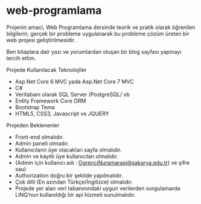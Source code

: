 # web-programlama
Projenin amaci, Web Programlama dersinde teorik ve pratik olarak öğrenilen bilgilerin, gerçek bir 
probleme uygulanarak bu probleme çözüm üreten bir web projesi geliştirilmesidir.
 
Ben kitaplara dair yazı ve yorumlardan oluşan bir blog sayfası yapmayı tercih ettim. 

Projede Kullanılacak Teknolojiler
* Asp.Net Core 6 MVC yada Asp.Net Core 7 MVC
* C#
* Veritabanı olarak SQL Server /PostgreSQL/ vb
* Entity Framework Core ORM
* Bootstrap Tema
* HTML5, CSS3, Javascript ve JQUERY

Projeden Beklenenler
* Front-end olmalıdır.
* Admin paneli olmadır.
* Kullanıcıların üye olacakları sayfa olmalıdır.
* Admin ve kayıtlı üye kullanıcıları olmalıdır.
* (Admin için kullanıcı adı : OgrenciNuramarasi@sakarya.edu.tr) ve şifre sau)
* Authorization doğru bir şekilde yapılmalıdır.
* Çok dilli (En azından Türkçe/İngilizce) olmalıdır.
* Projede yer alan veri tabanınındaki uygun verilerden sorgulamarda LINQ’nun kullanıldığı
bir api hizmeti sunulmalıdır. 
